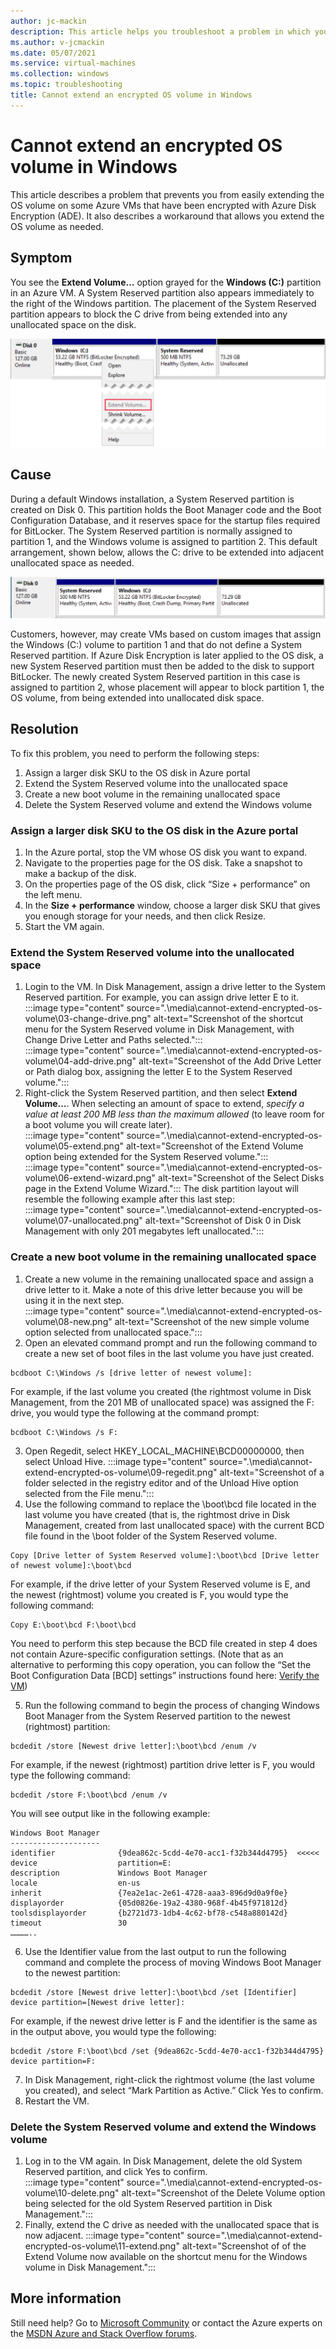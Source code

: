 ```yaml
---
author: jc-mackin
description: This article helps you troubleshoot a problem in which you are unable to extend the OS volume on an Azure VM that has been encrypted with Azure Disk Encryption.
ms.author: v-jcmackin
ms.date: 05/07/2021
ms.service: virtual-machines
ms.collection: windows
ms.topic: troubleshooting
title: Cannot extend an encrypted OS volume in Windows
---
```


# Cannot extend an encrypted OS volume in Windows
This article describes a problem that prevents you from easily extending the OS volume on some Azure VMs that have been encrypted with Azure Disk Encryption (ADE). It also describes a workaround that allows you extend the OS volume as needed.

## Symptom
You see the **Extend Volume…** option grayed for the **Windows (C:)** partition in an Azure VM. A System Reserved partition also appears immediately to the right of the Windows partition. The placement of the System Reserved partition appears to block the C drive from being extended into any unallocated space on the disk.

![Screenshot that shows Disk Management with the Extend Volume option grayed out on the shortcut menu for the Windows volume.](.\media\cannot-extend-encrypted-os-volume\01-cannot-extend.png)


## Cause
During a default Windows installation, a System Reserved partition is created on Disk 0. This partition holds the Boot Manager code and the Boot Configuration Database, and it reserves space for the startup files required for BitLocker. The System Reserved partition is normally assigned to partition 1, and the Windows volume is assigned to partition 2.  This default arrangement, shown below, allows the C: drive to be extended into adjacent unallocated space as needed.

![Screenshot of Disk 0 in Disk Management with the Windows partition in the middle, next to unallocated space on the right.](.\media\cannot-extend-encrypted-os-volume\02-normal.png)

Customers, however, may create VMs based on custom images that assign the Windows (C:) volume to partition 1 and that do not define a System Reserved partition. If Azure Disk Encryption is later applied to the OS disk, a new System Reserved partition must then be added to the disk to support BitLocker. The newly created System Reserved partition in this case is assigned to partition 2, whose placement will appear to block partition 1, the OS volume, from being extended into unallocated disk space.

## Resolution
To fix this problem, you need to perform the following steps:

1.	Assign a larger disk SKU to the OS disk in Azure portal
2.	Extend the System Reserved volume into the unallocated space
3.	Create a new boot volume in the remaining unallocated space
4.	Delete the System Reserved volume and extend the Windows volume

### Assign a larger disk SKU to the OS disk in the Azure portal
1.	In the Azure portal, stop the VM whose OS disk you want to expand.
2.	Navigate to the properties page for the OS disk. Take a snapshot to make a backup of the disk. 
3.	On the properties page of the OS disk, click “Size + performance” on the left menu. 
4.	In the **Size + performance** window, choose a larger disk SKU that gives you enough storage for  your needs, and then click Resize.
5.	Start the VM again.

### Extend the System Reserved volume into the unallocated space

1.	Login to the VM. In Disk Management, assign a drive letter to the System Reserved partition. For example, you can assign drive letter E to it.
:::image type="content" source=".\media\cannot-extend-encrypted-os-volume\03-change-drive.png" alt-text="Screenshot of the shortcut menu for the System Reserved volume in Disk Management, with Change Drive Letter and Paths selected.":::
:::image type="content" source=".\media\cannot-extend-encrypted-os-volume\04-add-drive.png" alt-text="Screenshot of the Add Drive Letter or Path dialog box, assigning the letter E to the System Reserved volume.":::
2. Right-click the System Reserved partition, and then select **Extend Volume…**. When selecting an amount of space to extend, *specify a value at least 200 MB less than the maximum allowed* (to leave room for a boot volume you will create later).
:::image type="content" source=".\media\cannot-extend-encrypted-os-volume\05-extend.png" alt-text="Screenshot of the Extend Volume option being extended for the System Reserved volume.":::
:::image type="content" source=".\media\cannot-extend-encrypted-os-volume\06-extend-wizard.png" alt-text="Screenshot of the Select Disks page in the Extend Volume Wizard.":::
The disk partition layout will resemble the following example after this last step:
:::image type="content" source=".\media\cannot-extend-encrypted-os-volume\07-unallocated.png" alt-text="Screenshot of Disk 0 in Disk Management with only 201 megabytes left unallocated.":::

### Create a new boot volume in the remaining unallocated space

1.	Create a new volume in the remaining unallocated space and assign a drive letter to it. Make a note of this drive letter because you will be using it in the next step.
:::image type="content" source=".\media\cannot-extend-encrypted-os-volume\08-new.png" alt-text="Screenshot of the new simple volume option selected from unallocated space.":::
2.	Open an elevated command prompt and run the following command to create a new set of boot files in the last volume you have just created. 
```console
bcdboot C:\Windows /s [drive letter of newest volume]:
```
For example, if the last volume you created (the rightmost volume in Disk Management, from the 201 MB of unallocated space) was assigned the F: drive, you would type the following at the command prompt:
```console
bcdboot C:\Windows /s F:
```
3. Open Regedit, select HKEY_LOCAL_MACHINE\BCD00000000, then select Unload Hive.
:::image type="content" source=".\media\cannot-extend-encrypted-os-volume\09-regedit.png" alt-text="Screenshot of a folder selected in the registry editor and of the Unload Hive option selected from the File menu.":::
4.	Use the following command to replace the \boot\bcd file located in the last volume you have created (that is, the rightmost drive in Disk Management, created from last unallocated space) with the current BCD file found in the \boot folder of the System Reserved volume. 
```console
Copy [Drive letter of System Reserved volume]:\boot\bcd [Drive letter of newest volume]:\boot\bcd
```
For example, if the drive letter of your System Reserved volume is E, and the newest (rightmost) volume you created is F, you would type the following command:
```console
Copy E:\boot\bcd F:\boot\bcd
```
You need to perform this step because the BCD file created in step 4 does not contain Azure-specific configuration settings. (Note that as an alternative to performing this copy operation, you can follow the “Set the Boot Configuration Data [BCD] settings” instructions found here: [Verify the VM](https://docs.microsoft.com/azure/virtual-machines/windows/prepare-for-upload-vhd-image#verify-the-vm))

5.	Run the following command to begin the process of changing Windows Boot Manager from the System Reserved partition to the newest (rightmost) partition:
```console
bcdedit /store [Newest drive letter]:\boot\bcd /enum /v
```
For example, if the newest (rightmost) partition drive letter is F, you would type the following command:
```console
bcdedit /store F:\boot\bcd /enum /v
```
You will see output like in the following example:
```output
Windows Boot Manager
--------------------
identifier              {9dea862c-5cdd-4e70-acc1-f32b344d4795}  <<<<<
device                  partition=E:
description             Windows Boot Manager
locale                  en-us
inherit                 {7ea2e1ac-2e61-4728-aaa3-896d9d0a9f0e}
displayorder            {05d0826e-19a2-4380-968f-4b45f971812d}
toolsdisplayorder       {b2721d73-1db4-4c62-bf78-c548a880142d}
timeout                 30
…………..
```
6.	Use the Identifier value from the last output to run the following command and complete the process of moving Windows Boot Manager to the newest partition:
```console
bcdedit /store [Newest drive letter]:\boot\bcd /set [Identifier] device partition=[Newest drive letter]:
```
For example, if the newest drive letter is F and the identifier is the same as in the output above, you would type the following:
```output
bcdedit /store F:\boot\bcd /set {9dea862c-5cdd-4e70-acc1-f32b344d4795} device partition=F:
```
7.	In Disk Management, right-click the rightmost volume (the last volume you created), and select “Mark Partition as Active.” Click Yes to confirm.
8.	Restart the VM.

### Delete the System Reserved volume and extend the Windows volume
1. Log in to the VM again. In Disk Management, delete the old System Reserved partition, and click Yes to confirm.
:::image type="content" source=".\media\cannot-extend-encrypted-os-volume\10-delete.png" alt-text="Screenshot of the Delete Volume option being selected for the old System Reserved partition in Disk Management.":::
2.	Finally, extend the C drive as needed with the unallocated space that is now adjacent.
:::image type="content" source=".\media\cannot-extend-encrypted-os-volume\11-extend.png" alt-text="Screenshot of of the Extend Volume now available on the shortcut menu for the Windows volume in Disk Management.":::

## More information
Still need help? Go to [Microsoft Community](https://answers.microsoft.com) or contact the Azure experts on the [MSDN Azure and Stack Overflow forums](https://azure.microsoft.com/support/forums/).

